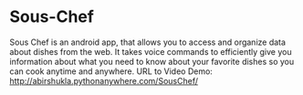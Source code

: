 # Sous-Chef
Sous Chef is an android app, that allows you to access and organize data about dishes from the web. It takes voice commands to efficiently give you information about what you need to know about your favorite dishes so you can cook anytime and anywhere. 
URL to Video Demo: http://abirshukla.pythonanywhere.com/SousChef/

